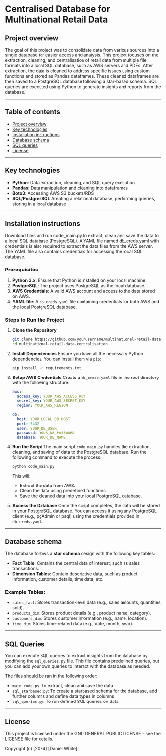 # Centralised Database for Multinational Retail Data

## Project overview
The goal of this project was to consolidate data from various sources into a single database for easier access and analysis. This project focuses on the extraction, cleaning, and centralisation of retail data from multiple file formats into a local SQL database, such as AWS servers and PDFs. After extraction, the data is cleaned to address specific issues using custom functions and stored as Pandas dataframes. These cleaned dataframes are then saved to a PostgreSQL database following a star-based schema. SQL queries are executed using Python to generate insights and reports from the database.


---

## Table of contents

- [Project overview](#project-overview) 
- [Key technologies](#key-technologies) 
- [Installation instructions](#setup-instructions) 
- [Database schema](#database-schema)
- [SQL queries](#sql-queries)
- [License](#license)


---

## Key technologies

- **Python**: Data extraction, cleaning, and SQL query execution
- **Pandas**: Data manipulation and cleaning into dataframes
- **Boto3**: Accessing AWS S3 buckets/RDS
- **SQL/PostgresSQL** Areating a relational database, performing queries, storing in a local database

---

## Installation instructions
Download files and run code_main.py to extract, clean and save the data to a local SQL database (PostgreSQL).
A YAML file named db_creds.yaml with credentials is also required to extract the data files from the AWS server. The YAML file also contains credentials for accessing the local SQL database.

### Prerequisites
1. **Python 3.x**: Ensure that Python is installed on your local machine.
2. **PostgreSQL**: The project uses PostgreSQL as the local database.
3. **AWS Credentials**: A valid AWS account and access to the data stored on AWS.
4. **YAML file**: A `db_creds.yaml` file containing credentials for both AWS and the local PostgreSQL database.

### Steps to Run the Project

1. **Clone the Repository**
   ```bash
   git clone https://github.com/yourusername/multinational-retail-data-centralisation.git
   cd multinational-retail-data-centralisation
   ```

2. **Install Dependencies**
   Ensure you have all the necessary Python dependencies. You can install them via `pip`:
   ```bash
   pip install -r requirements.txt
   ```

3. **Setup AWS Credentials**
   Create a `db_creds.yaml` file in the root directory with the following structure:
   ```yaml
   aws:
     access_key: YOUR_AWS_ACCESS_KEY
     secret_key: YOUR_AWS_SECRET_KEY
     region: YOUR_AWS_REGION

   db:
     host: YOUR_LOCAL_DB_HOST
     port: 5432
     user: YOUR_DB_USER
     password: YOUR_DB_PASSWORD
     database: YOUR_DB_NAME
   ```

4. **Run the Script**
   The main script `code_main.py` handles the extraction, cleaning, and saving of data to the PostgreSQL database. Run the following command to execute the process:
   ```bash
   python code_main.py
   ```

   This will:
   - Extract the data from AWS.
   - Clean the data using predefined functions.
   - Save the cleaned data into your local PostgreSQL database.

5. **Access the Database**
   Once the script completes, the data will be stored in your PostgreSQL database. You can access it using any PostgreSQL client (e.g., pgAdmin or psql) using the credentials provided in `db_creds.yaml`.


---

## Database schema

The database follows a **star schema** design with the following key tables:

- **Fact Table**: Contains the central data of interest, such as sales transactions.
- **Dimension Tables**: Contain descriptive data, such as product information, customer details, time data, etc.

### Example Tables:
- `sales_fact`: Stores transaction-level data (e.g., sales amounts, quantities sold).
- `products_dim`: Stores product details (e.g., product name, category).
- `customers_dim`: Stores customer information (e.g., name, location).
- `time_dim`: Stores time-related data (e.g., date, month, year).

---

## SQL Queries

You can execute SQL queries to extract insights from the database by modifying the `sql_queries.py` file. This file contains predefined queries, but you can add your own queries to interact with the database as needed.

The files should be ran in the following order:
- `main_code.py`: To extract, clean and save the data
- `sql_starbased.py`: To create a starbased schema for the database, add further columns and define data types in columns
- `sql_queries.py`: To run defined SQL queries on data


---

## License

This project is licensed under the GNU GENERAL PUBLIC LICENSE - see the [LICENSE](LICENSE.txt) file for details.

Copyright (c) [2024] [Daniel White]